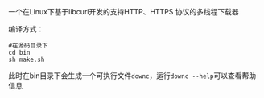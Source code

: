 一个在Linux下基于libcurl开发的支持HTTP、HTTPS 协议的多线程下载器

编译方式：

```shell
#在源码目录下
cd bin
sh make.sh
```

此时在bin目录下会生成一个可执行文件`downc`，运行`downc --help`可以查看帮助信息